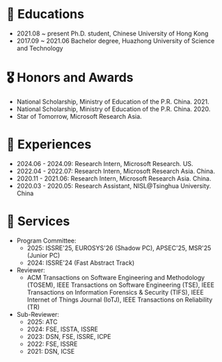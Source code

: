 # 📖 Educations
- 2021.08 ~ present Ph.D. student, Chinese University of Hong Kong
- 2017.09 ~ 2021.06 Bachelor degree, Huazhong University of Science and Technology

 
# 🎖 Honors and Awards
- National Scholarship, Ministry of Education of the P.R. China. 2021.
- National Scholarship, Ministry of Education of the P.R. China. 2020.
- Star of Tomorrow, Microsoft Research Asia.



# 🏃 Experiences
- 2024.06 - 2024.09: Research Intern, Microsoft Research. US.
- 2022.04 - 2022.07: Research Intern, Microsoft Research Asia. China.
- 2020.11 - 2021.06: Research Intern, Microsoft Research Asia. China.
- 2020.03 - 2020.05: Research Assistant, NISL@Tsinghua University. China



# 💼 Services
- Program Committee:
  - 2025: ISSRE'25, EUROSYS'26 (Shadow PC), APSEC'25, MSR'25 (Junior PC)
  - 2024: ISSRE'24 (Fast Abstract Track)
- Reviewer:
  - ACM Transactions on Software Engineering and Methodology (TOSEM), IEEE Transactions on Software Engineering (TSE), IEEE Transactions on Information Forensics & Security (TIFS), IEEE Internet of Things Journal (IoTJ), IEEE Transactions on Reliability (TR)
- Sub-Reviewer:
  - 2025: ATC
  - 2024: FSE, ISSTA, ISSRE
  - 2023: DSN, FSE, ISSRE, ICPE
  - 2022: FSE, ISSRE
  - 2021: DSN, ICSE
